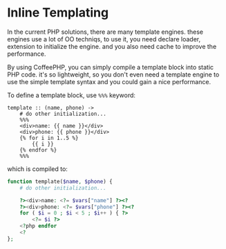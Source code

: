 Inline Templating
==================
In the current PHP solutions, there are many template engines. these engines use
a lot of OO techniqs, to use it, you need declare loader, extension to initialize the engine.
and you also need cache to improve the performance.

By using CoffeePHP, you can simply compile a template block into static PHP
code. it's so lightweight, so you don't even need a template engine to use the simple
template syntax and you could gain a nice performance.

To define a template block, use `%%%` keyword:

```
template :: (name, phone) ->
    # do other initialization... 
    %%%
    <div>name: {{ name }}</div>
    <div>phone: {{ phone }}</div>
    {% for i in 1..5 %}
        {{ i }}
    {% endfor %}
    %%%
```

which is compiled to:

```php
function template($name, $phone) {
    # do other initialization... 

    ?><div>name: <?= $vars["name"] ?><?
    ?><div>phone: <?= $vars["phone"] ?><?
    for ( $i = 0 ; $i < 5 ; $i++ ) { ?> 
        <?= $i ?>
    <?php endfor
    <?
};
```




